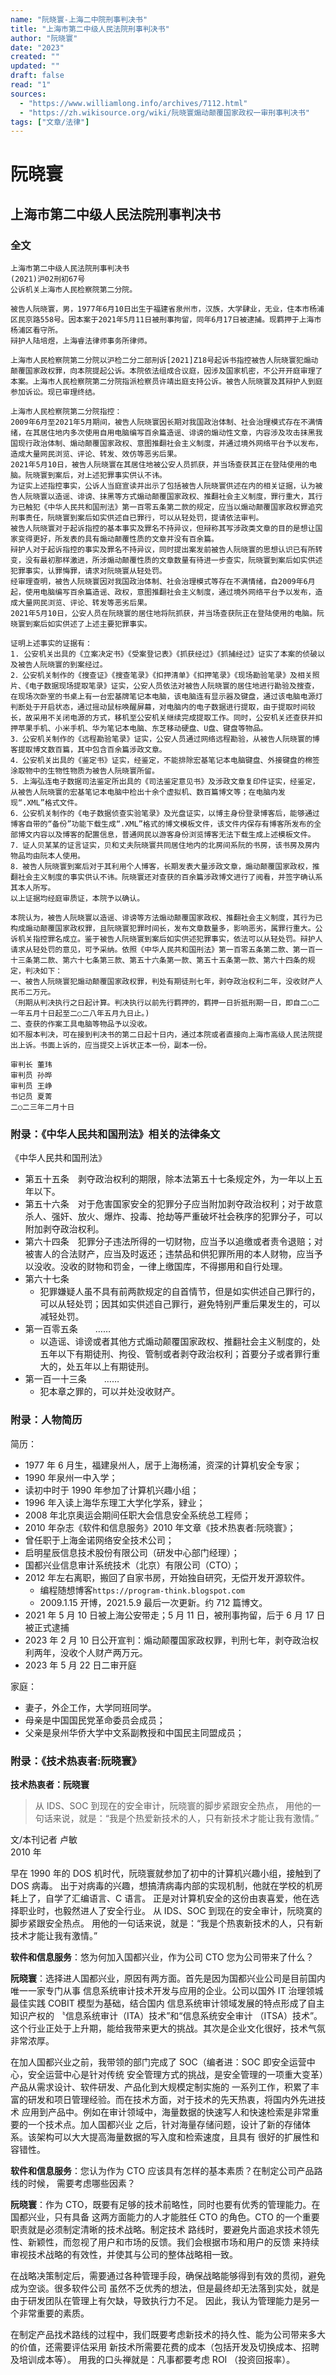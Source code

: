 ```yaml
---
name: "阮晓寰-上海二中院刑事判决书"
title: "上海市第二中级人民法院刑事判决书"
author: "阮晓寰"
date: "2023"
created: ""
updated: ""
draft: false
read: "1"
sources:
  - "https://www.williamlong.info/archives/7112.html"
  - "https://zh.wikisource.org/wiki/阮晓寰煽动颠覆国家政权一审刑事判决书"
tags: ["文章/法律"]
---
```



# 阮晓寰

## 上海市第二中级人民法院刑事判决书

### 全文

```
上海市第二中级人民法院刑事判决书
(2021)沪02刑初67号
公诉机关上海市人民检察院第二分院。

被告人阮晓寰，男，1977年6月10日出生于福建省泉州市，汉族，大学肆业，无业，住本市杨浦区民京路558号。因本案于2021年5月11日被刑事拘留，同年6月17日被逮捕。现羁押于上海市杨浦区看守所。
辩护人陆培煜，上海睿法律师事务所律师。

上海市人民检察院第二分院以沪检二分二部刑诉[2021]Z18号起诉书指控被告人阮晓寰犯煽动颠覆国家政权罪，向本院提起公诉。本院依法组成合议庭，因涉及国家机密，不公开开庭审理了本案。上海市人民检察院第二分院指派检察员许靖出庭支持公诉。被告人阮晓寰及其辩护人到庭参加诉讼。现已审理终结。

上海市人民检察院第二分院指控：
2009年6月至2021年5月期间，被告人阮晓寰因长期对我国政治体制、社会治理模式存在不满情绪，在其居住地内多次使用自用电脑编写百余篇造谣、诽谤的煽动性文章，内容涉及攻击抹黑我国现行政治体制、煽动颠覆国家政权、意图推翻社会主义制度，并通过境外网络平台予以发布，造成大量网民浏览、评论、转发、效仿等恶劣后果。
2021年5月10日，被告人阮晓寰在其居住地被公安人员抓获，并当场查获其正在登陆使用的电脑。阮晓寰到案后，对上述犯罪事实供认不讳。
为证实上述指控事实，公诉人当庭宣读并出示了包括被告人阮晓寰供述在内的相关证据，认为被告人阮晓寰以造谣、诽谤、抹黑等方式煽动颠覆国家政权、推翻社会主义制度，罪行重大，其行为已触犯《中华人民共和国刑法》第一百零五条第二款的规定，应当以煽动颠覆国家政权罪追究刑事责任，阮晓寰到案后如实供述自已罪行，可以从轻处罚，提请依法审判。
被告人阮晓寰对于起诉指控的基本事实及罪名不持异议，但辩称其写涉政类文章的目的是想让国家变得更好，所发表的具有煽动颠覆性质的文章并没有百余篇。
辩护人对于起诉指控的事实及罪名不持异议，同时提出案发前被告人阮晓寰的思想认识已有所转变，没有最初那样激进，所涉煽动颠覆性质的文章数量有待进一步查实，阮晓寰到案后如实供述犯罪事实，认罪悔罪，请求对阮晓寰从轻处罚。
经审理查明，被告人阮晓寰因对我国政治体制、社会治理模式等存在不满情绪，自2009年6月起，使用电脑编写百余篇造谣、政权，意图推翻社会主义制度，通过境外网络平台予以发布，造成大量网民浏览、评论、转发等恶劣后果。
2021年5月10日，公安人员在阮晓寰的居住地将阮抓获，并当场查获阮正在登陆使用的电脑。阮晓寰到案后如实供述了上述主要犯罪事实。

证明上述事实的证据有：
1. 公安机关出具的《立案决定书》《受案登记表》《抓获经过》《抓捕经过》证实了本案的侦破以及被告人阮晓寰的到案经过。
2．公安机关制作的《搜查证》《搜查笔录》《扣押清单》《扣押笔录》《现场勘验笔录》及相关照片、《电子数据现场提取笔录》证实，公安人员依法对被告人阮晓寰的居住地进行勘验及搜查，在现场次卧室的书桌上有一台宏基牌笔记本电脑，该电脑连有显示器及键盘，通过该电脑电源灯判断处于开启状态，通过摇动鼠标唤醒屏幕，对电脑内的电子数据进行提取，由于提取时间较长，故采用不关闭电源的方式，移机至公安机关继续完成提取工作。同时，公安机关还查获并扣押苹果手机、小米手机、华为笔记本电脑、东芝移动硬盘、U盘、键盘等物品。
3．公安机关制作的《远程勘验笔录》证实，公安人员通过网络远程勘验，从被告人阮晓寰的博客提取博文数百篇，其中包含百余篇涉政文章。
4．公安机关出具的《鉴定书》证实，经鉴定，不能排除宏基笔记本电脑键盘、外接键盘的棉签涂取物中的生物性物质为被告人阮晓寰所留。
5．上海弘连电子数据司法鉴定所出具的《司法鉴定意见书》及涉政文章复印件证实，经鉴定，从被告人阮晓寰的宏基笔记本电脑中检出十余个虚拟机、数百篇博文等；在电脑内发现“.XML”格式文件。
6．公安机关制作的《电子数据侦查实验笔录》及光盘证实，以博主身份登录博客后，能够通过博客自带的“备份”功能下载生成“.XML”格式的博文模板文件，该文件内保存有博客所发布的全部博文内容以及博客的配置信息，普通网民以游客身份浏览博客无法下载生成上述模板文件。
7．证人贝某某的证言证实，贝和丈夫阮晓寰共同居住地内的北房间系阮的书房，该书房及房内物品均由阮本人使用。
8．被告人阮晓寰到案后对于其利用个人博客，长期发表大量涉政文章，煽动颠覆国家政权，推翻社会主义制度的事实供认不讳。阮晓寰还对查获的百余篇涉政博文进行了阅看，并签字确认系其本人所写。
以上证据均经庭审质证，本院予以确认。

本院认为，被告人阮晓寰以造谣、诽谤等方法煽动颠覆国家政权、推翻社会主义制度，其行为已构成煽动颠覆国家政权罪，且阮晓寰犯罪时间长，发布文章数量多，影响恶劣，属罪行重大。公诉机关指控罪名成立。鉴于被告人阮晓寰到案后如实供述犯罪事实，依法可以从轻处罚。辩护人请求从轻处罚的意见，可予采纳。依照《中华人民共和国刑法》第一百零五条第二款、第一百一十三条第二款、第六十七条第三款、第五十六条第一款、第五十五条第一款、第六十四条的规定，判决如下：
一、被告人阮晓寰犯煽动颠覆国家政权罪，判处有期徒刑七年，剥夺政治权利二年，没收财产人民币二万元。
（刑期从判决执行之日起计算。判决执行以前先行羁押的，羁押一日折抵刑期一日，即自二○二一年五月十日起至二○二八年五月九日止。)
二、查获的作案工具电脑等物品予以没收。
如不服本判决，可在接到判决书的第二日起十日内，通过本院或者直接向上海市高级人民法院提出上诉。书面上诉的，应当提交上诉状正本一份，副本一份。

审判长 董玮
审判员 孙晔
审判员 王峥
书记员 夏菁
二○二三年二月十日
```

### 附录：《中华人民共和国刑法》相关的法律条文

《中华人民共和国刑法》

- 第五十五条　剥夺政治权利的期限，除本法第五十七条规定外，为一年以上五年以下。
- 第五十六条　对于危害国家安全的犯罪分子应当附加剥夺政治权利；对于故意杀人、强奸、放火、爆炸、投毒、抢劫等严重破坏社会秩序的犯罪分子，可以附加剥夺政治权利。
- 第六十四条　犯罪分子违法所得的一切财物，应当予以追缴或者责令退赔；对被害人的合法财产，应当及时返还；违禁品和供犯罪所用的本人财物，应当予以没收。没收的财物和罚金，一律上缴国库，不得挪用和自行处理。
- 第六十七条
  - 犯罪嫌疑人虽不具有前两款规定的自首情节，但是如实供述自己罪行的，可以从轻处罚；因其如实供述自己罪行，避免特别严重后果发生的，可以减轻处罚。
- 第一百零五条　　……
  - 以造谣、诽谤或者其他方式煽动颠覆国家政权、推翻社会主义制度的，处五年以下有期徒刑、拘役、管制或者剥夺政治权利；首要分子或者罪行重大的，处五年以上有期徒刑。
- 第一百一十三条　　……
  - 犯本章之罪的，可以并处没收财产。

### 附录：人物简历

简历：

- 1977 年 6 月生，福建泉州人，居于上海杨浦，资深的计算机安全专家；
- 1990 年泉州一中入学；
- 读初中时于 1990 年参加了计算机兴趣小组；
- 1996 年入读上海华东理工大学化学系，肄业；
- 2008 年北京奥运会期间任职大会信息安全系统总工程师；
- 2010 年杂志《软件和信息服务》2010 年文章《技术热衷者:阮晓寰》；
- 曾任职于上海金诺网络安全技术公司；
- 启明星辰信息技术股份有限公司（研发中心部门经理）；
- 国都兴业信息审计系统技术（北京）有限公司（CTO）；
- 2012 年左右离职，搬回了自家书房，开始独自研究，无偿开发开源软件。
  - 编程随想博客`https://program-think.blogspot.com`
  - 2009.1.15 开博，2021.5.9 最后一次更新。约 712 篇博文。
- 2021 年 5 月 10 日被上海公安带走；5 月 11 日，被刑事拘留，后于 6 月 17 日被正式逮捕
- 2023 年 2 月 10 日公开宣判：煽动颠覆国家政权罪，判刑七年，剥夺政治权利两年，没收个人财产两万元。
- 2023 年 5 月 22 日二审开庭

家庭：

- 妻子，外企工作，大学同班同学。
- 母亲是中国国民党革命委员会成员；
- 父亲是泉州华侨大学中文系副教授和中国民主同盟成员；

### 附录：《技术热衷者:阮晓寰》

**技术热衷者：阮晓寰**

> 从 IDS、SOC 到现在的安全审计，阮晓寰的脚步紧跟安全热点，
> 用他的一句话来说，就是：“我是个热爱新技术的人，只有新技术才能让我有激情。”

文/本刊记者 卢敏  
2010 年

早在 1990 年的 DOS 机时代，阮晓寰就参加了初中的计算机兴趣小组，接触到了 DOS 病毒。
出于对病毒的兴趣，想搞清病毒内部的实现机制，他就在学校的机房耗上了，自学了汇编语言、C 语言。
正是对计算机安全的这份由衷喜爱，他在选择职业时，也毅然进人了安全行业。
从 IDS、SOC 到现在的安全审计，阮晓寞的脚步紧跟安全热点。
用他的一句话来说，就是：“我是个热衷新技术的人，只有新技术才能让我有激情。”

**软件和信息服务**：悠为何加入国都兴业，作为公司 CTO 您为公司带来了什么？

**阮晓寰**：选择进人国都兴业，原因有两方面。首先是因为国都兴业公司是目前国内唯一一家专门从事
信息系统审计技术开发与应用的企业。公司以国外 IT 治理领城最佳实践 COBIT 模型为基础，结合国内
信息系统审计领域发展的特点形成了自主知识产权的 〝信息系统审计（ITA）技术”和“信息系统安全审计
（ITSA）技术”。这个行业正处于上升期，能给我带来更大的挑战。其次是企业文化很好，技术气氛非常浓厚。

在加人国都兴业之前，我带领的部门完成了 SOC（编者进：SOC 即安全运营中心，安全运营中心是针对传统
安全管理方式的挑战，是安全管理的一项重大变革）产品从需求设计、软件研发、产品化到大规模定制实施的
一系列工作，积累了丰富的研发和项日管理经验。而在技术方面，对于技术的先天热衷，将国内外先进技术
应用到产品中。例如在审计领域中，海量数据的快速写人和快速检索是非常重要的一个技术点。加人国都兴业
之后，针对海量存储问题，设计了新的存储体系。该架构可以大大提高海量数据的写入度和检索速度，且具有
很好的扩展性和容错性。

**软件和信息服务**：您认为作为 CTO 应该具有怎样的基本素质？在制定公司产品路线的时候，
需要考虑哪些因素？

**阮晓寰**：作为 CTO，既要有足够的技术前略性，同时也要有优秀的管理能力。在国都兴业，只有具备
这两方面能力的人才能胜任 CTO 的角色。CTO 的一个重要职责就是必须制定清晰的技术战略。制定技术
路线时，要避免片面追求技术领先性、新颖性，而忽视了用户和市场的反馈。我们会根据市场和用户的反馈
来持续审视技术战略的有效性，并使其与公司的整体战略相一致。

在战略决策制定后，需要通过各种管理手段，确保战略能够得到有效的贯彻，避免成为空谈。很多软件公司
虽然不乏优秀的想法，但是最终却无法落到实处，就是由于研发团队在管理上有欠缺，导致执行力不足。
因此，我认为管理能力是另一个非常重要的素质。

在制定产品找术路线的过程中，我们既要考虑新技术的持久性、能为公司带来多大的价值，还需要评估采用
新技术所需要花费的成本（包括开发及切换成本、招聘及培训成本等）。
用我的口头禅就是：凡事都要考虑 ROI （投资回报率）。
